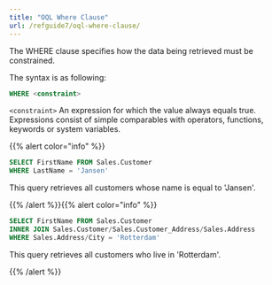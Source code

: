 ```yaml
---
title: "OQL Where Clause"
url: /refguide7/oql-where-clause/
---
```



The WHERE clause specifies how the data being retrieved must be constrained.

The syntax is as following:

```sql {linenos=false}
WHERE <constraint>
```

`<constraint>`
An expression for which the value always equals true. Expressions consist of simple comparables with operators, functions, keywords or system variables.

{{% alert color="info" %}}

```sql
SELECT FirstName FROM Sales.Customer
WHERE LastName = 'Jansen'
```

This query retrieves all customers whose name is equal to 'Jansen'.

{{% /alert %}}{{% alert color="info" %}}

```sql
SELECT FirstName FROM Sales.Customer
INNER JOIN Sales.Customer/Sales.Customer_Address/Sales.Address
WHERE Sales.Address/City = 'Rotterdam'
```

This query retrieves all customers who live in 'Rotterdam'.

{{% /alert %}}
